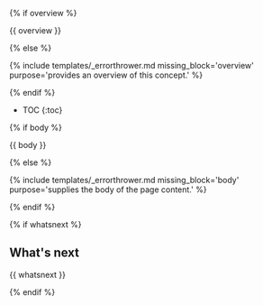 {% if overview %}

{{ overview }}

{% else %}

{% include templates/_errorthrower.md missing_block='overview' purpose='provides an overview of this concept.' %}

{% endif %}

* TOC
{:toc}

{% if body %}

{{ body }}

{% else %}

{% include templates/_errorthrower.md missing_block='body' purpose='supplies the body of the page content.' %}

{% endif %}


{% if whatsnext %}

## What's next

{{ whatsnext }}

{% endif %}

